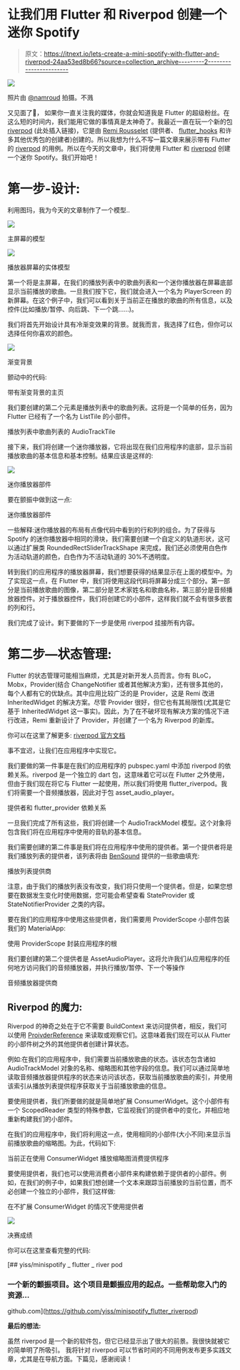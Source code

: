 # 让我们用 Flutter 和 Riverpod 创建一个迷你 Spotify

> 原文：<https://itnext.io/lets-create-a-mini-spotify-with-flutter-and-riverpod-24aa53ed8b66?source=collection_archive---------2----------------------->

![](img/18bc6de8eb243fa936ac03d3d3417d5e.png)

照片由 [@namroud](https://unsplash.com/@namroud) 拍摄。不溅

又见面了👋，
如果你一直关注我的媒体，你就会知道我是 Flutter 的超级粉丝。在这么短的时间内，我们能用它做的事情真是太神奇了。我最近一直在玩一个新的包 [riverpod](https://pub.dev/packages/riverpod) (此处插入链接)，它是由 [Remi Rousselet](https://medium.com/u/c0530952c459?source=post_page-----24aa53ed8b66--------------------------------) (提供者、 [flutter_hooks](https://pub.dev/packages/flutter_hooks) 和许多其他优秀包的创建者)创建的。所以我想为什么不写一篇文章来展示带有 Flutter 的 [riverpod](https://pub.dev/packages/riverpod) 的用例。所以在今天的文章中，我们将使用 Flutter 和 [riverpod](https://pub.dev/packages/riverpod) 创建一个迷你 Spotify。我们开始吧！

# 第一步-设计:

利用图玛，我为今天的文章制作了一个模型..

![](img/07bc1037e7bc2f97d29d6f473606d987.png)

主屏幕的模型

![](img/bd32bb739f5e9d579a3909375aeb3fcb.png)

播放器屏幕的实体模型

第一个将是主屏幕，在我们的播放列表中的歌曲列表和一个迷你播放器在屏幕底部显示当前播放的歌曲。一旦我们按下它，我们就会进入一个名为 PlayerScreen 的新屏幕。在这个例子中，我们可以看到关于当前正在播放的歌曲的所有信息，以及控件(比如播放/暂停、向后跳、下一个跳……)。

我们将首先开始设计具有冷渐变效果的背景。就我而言，我选择了红色，但你可以选择任何你喜欢的颜色。

![](img/2ff8f423bfc00484420ba999dc4a62f3.png)

渐变背景

颤动中的代码:

带有渐变背景的主页

我们要创建的第二个元素是播放列表中的歌曲列表。这将是一个简单的任务，因为 Flutter 已经有了一个名为 ListTile 的小部件。

播放列表中歌曲列表的 AudioTrackTile

接下来，我们将创建一个迷你播放器，它将出现在我们应用程序的底部，显示当前播放歌曲的基本信息和基本控制。结果应该是这样的:

![](img/976883d8b024ffa15fbe5f461d061d50.png)

迷你播放器部件

要在颤振中做到这一点:

迷你播放器部件

一些解释:迷你播放器的布局有点像代码中看到的行和列的组合。为了获得与 Spotify 的迷你播放器中相同的滑块，我们需要创建一个自定义的轨道形状，这可以通过扩展类 RoundedRectSliderTrackShape 来完成，我们还必须使用白色作为活动轨道的颜色，白色作为不活动轨道的 30%不透明度。

转到我们的应用程序的播放器屏幕，我们想要获得的结果显示在上面的模型中。为了实现这一点，在 Flutter 中，我们将使用这段代码将屏幕分成三个部分。第一部分是当前播放歌曲的图像，第二部分是艺术家姓名和歌曲名称，第三部分是音频播放器控件。对于播放器控件，我们将创建它的小部件，这样我们就不会有很多嵌套的列和行。

我们完成了设计。剩下要做的下一步是使用 riverpod 挂接所有内容。

# 第二步—状态管理:

Flutter 的状态管理可能相当麻烦，尤其是对新开发人员而言。你有 BLoC，Mobx，Provider(结合 ChangeNotifier 或者其他解决方案)，还有很多其他的，每个人都有它的优缺点。其中应用比较广泛的是 Provider，这是 Remi 改进 InheritedWidget 的解决方案。尽管 Provider 很好，但它也有其局限性(尤其是它基于 InheritedWidget 这一事实)。因此，为了在不破坏现有解决方案的情况下进行改进，Remi 重新设计了 Provider，并创建了一个名为 Riverpod 的新库。

你可以在这里了解更多: [riverpod 官方文档](http://www.riverpod.dev)

事不宜迟，让我们在应用程序中实现它。

我们要做的第一件事是在我们的应用程序的 pubspec.yaml 中添加 riverpod 的依赖关系。riverpod 是一个独立的 dart 包，这意味着它可以在 Flutter 之外使用，但由于我们现在将它与 Flutter 一起使用，所以我们将使用 flutter_riverpod。我们将需要一个音频播放器，因此对于包 asset_audio_player。

提供者和 flutter_provider 依赖关系

一旦我们完成了所有这些，我们将创建一个 AudioTrackModel 模型。这个对象将包含我们将在应用程序中使用的音轨的基本信息。

我们需要创建的第二件事是我们将在应用程序中使用的提供者。第一个提供者将是我们播放列表的提供者，该列表将由 [BenSound](https://www.bensound.com/) 提供的一些歌曲填充:

播放列表提供商

注意，由于我们的播放列表没有改变，我们将只使用一个提供者。但是，如果您想要在数据发生变化时使用数据，您可能会希望查看 StateProvider 或 StateNotifierProvider 之类的内容。

要在我们的应用程序中使用这些提供者，我们需要用 ProviderScope 小部件包装我们的 MaterialApp:

使用 ProviderScope 封装应用程序的根

我们要创建的第二个提供者是 AssetAudioPlayer。这将允许我们从应用程序的任何地方访问我们的音频播放器，并执行播放/暂停、下一个等操作

音频播放器提供商

## Riverpod 的魔力:

Riverpod 的神奇之处在于它不需要 BuildContext 来访问提供者，相反，我们可以使用 [ProivderReference](https://pub.dev/documentation/riverpod/latest/all/ProviderReference-class.html) 来读取或观察它们。这意味着我们现在可以从 Flutter 的小部件树之外的其他提供者创建计算状态。

例如:在我们的应用程序中，我们需要当前播放歌曲的状态。该状态包含诸如 AudioTrackModel 对象的名称、缩略图和其他字段的信息。我们可以通过简单地读取音频播放器提供程序的状态来访问该状态，获取当前播放歌曲的索引，并使用该索引从播放列表提供程序获取关于当前播放歌曲的信息。

要使用提供者，我们所要做的就是简单地扩展 ConsumerWidget。这个小部件有一个 ScopedReader 类型的特殊参数，它监视我们的提供者中的变化，并相应地重新构建我们的小部件。

在我们的应用程序中，我们将利用这一点，使用相同的小部件(大小不同)来显示当前播放歌曲的缩略图。为此，代码如下:

当前正在使用 ConsumerWidget 播放缩略图消费提供程序

要使用提供者，我们也可以使用消费者小部件来构建依赖于提供者的小部件。例如，在我们的例子中，如果我们想创建一个文本来跟踪当前播放的当前位置，而不必创建一个独立的小部件，我们这样做:

在不扩展 ConsumerWidget 的情况下使用提供者

![](img/1a85a6269771a585a827fcbfe10fb34e.png)

决赛成绩

你可以在这里查看完整的代码:

[](https://github.com/yiss/minispotify_flutter_riverpod) [## yiss/minispotify _ flutter _ river pod

### 一个新的颤振项目。这个项目是颤振应用的起点。一些帮助您入门的资源…

github.com](https://github.com/yiss/minispotify_flutter_riverpod) 

**最后的想法:**

虽然 riverpod 是一个新的软件包，但它已经显示出了很大的前景。我很快就被它的简单明了所吸引。
我将针对 riverpod 可以节省时间的不同用例发布更多实践文章，尤其是在导航方面。下篇见，感谢阅读！